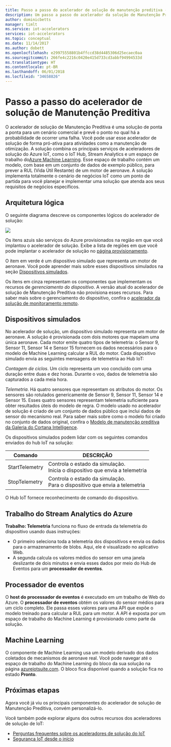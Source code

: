 ```yaml
---
title: Passo a passo do acelerador de solução de manutenção preditiva - Azure | Microsoft Docs
description: Um passo a passo do acelerador da solução de Manutenção Preditiva do Azure IoT.
author: dominicbetts
manager: timlt
ms.service: iot-accelerators
services: iot-accelerators
ms.topic: conceptual
ms.date: 11/14/2017
ms.author: dobett
ms.openlocfilehash: e29975558801b4ffccd38d4485306d25ecaec0aa
ms.sourcegitcommit: 266fe4c2216c0420e415d733cd3abbf94994533d
ms.translationtype: HT
ms.contentlocale: pt-BR
ms.lasthandoff: 06/01/2018
ms.locfileid: "34658826"
---
```

# <a name="predictive-maintenance-solution-accelerator-walkthrough"></a>Passo a passo do acelerador de solução de Manutenção Preditiva

O acelerador de solução de Manutenção Preditiva é uma solução de ponta a ponta para um cenário comercial e prevê o ponto no qual há a probabilidade de ocorrer uma falha. Você pode usar esse acelerador de solução de forma pró-ativa para atividades como a manutenção de otimização. A solução combina os principais serviços de aceleradores de solução do Azure IoT, como o IoT Hub, Stream Analytics e um espaço de trabalho do[Azure Machine Learning][lnk-machine-learning]. Esse espaço de trabalho contém um modelo, com base em um conjunto de dados de exemplo público, para prever a RUL (Vida Útil Restante) de um motor de aeronave. A solução implementa totalmente o cenário de negócios IoT como um ponto de partida para você planejar e implementar uma solução que atenda aos seus requisitos de negócios específicos.

## <a name="logical-architecture"></a>Arquitetura lógica

O seguinte diagrama descreve os componentes lógicos do acelerador de solução:

![][img-architecture]

Os itens azuis são serviços do Azure provisionados na região em que você implantou o acelerador de solução. Exibe a lista de regiões em que você pode implantar o acelerador de solução no [página provisionamento][lnk-azureiotsuite].

O item em verde é um dispositivo simulado que representa um motor de aeronave. Você pode aprender mais sobre esses dispositivos simulados na seção [Dispositivos simulados](#simulated-devices).

Os itens em cinza representam os componentes que implementam os recursos de *gerenciamento do dispositivo*. A versão atual do acelerador de solução de Manutenção Preditiva não provisiona esses recursos. Para saber mais sobre o gerenciamento do dispositivo, confira o [acelerador da solução de monitoramento remoto][lnk-remote-monitoring].

## <a name="simulated-devices"></a>Dispositivos simulados

No acelerador de solução, um dispositivo simulado representa um motor de aeronave. A solução é provisionada com dois motores que mapeiam uma única aeronave. Cada motor emite quatro tipos de telemetria: o Sensor 9, Sensor 11, Sensor 14 e Sensor 15 fornecem os dados necessários para o modelo de Machine Learning calcular a RUL do motor. Cada dispositivo simulado envia as seguintes mensagens de telemetria ao Hub IoT:

*Contagem de ciclos*. Um ciclo representa um voo concluído com uma duração entre duas e dez horas. Durante o voo, dados de telemetria são capturados a cada meia hora.

*Telemetria*. Há quatro sensores que representam os atributos do motor. Os sensores são rotulados genericamente de Sensor 9, Sensor 11, Sensor 14 e Sensor 15. Esses quatro sensores representam telemetria suficiente para obter resultados úteis do modelo de regra. O modelo usado no acelerador de solução é criado de um conjunto de dados público que inclui dados de sensor do mecanismo real. Para saber mais sobre como o modelo foi criado no conjunto de dados original, confira o [Modelo de manutenção preditiva da Galeria do Cortana Intelligence][lnk-cortana-analytics].

Os dispositivos simulados podem lidar com os seguintes comandos enviados do hub IoT na solução:

| Comando | DESCRIÇÃO |
| --- | --- |
| StartTelemetry |Controla o estado da simulação.<br/>Inicia o dispositivo que envia a telemetria |
| StopTelemetry |Controla o estado da simulação.<br/>Para o dispositivo que envia a telemetria |

O Hub IoT fornece reconhecimento de comando do dispositivo.

## <a name="azure-stream-analytics-job"></a>Trabalho do Stream Analytics do Azure

**Trabalho: Telemetria** funciona no fluxo de entrada da telemetria do dispositivo usando duas instruções:

* O primeiro seleciona toda a telemetria dos dispositivos e envia os dados para o armazenamento de blobs. Aqui, ele é visualizado no aplicativo Web.
* A segunda calcula os valores médios do sensor em uma janela deslizante de dois minutos e envia esses dados por meio do Hub de Eventos para um **processador de eventos**.

## <a name="event-processor"></a>Processador de eventos
O **host do processador de eventos** é executado em um trabalho de Web do Azure. O **processador de eventos** obtém os valores do sensor médios para um ciclo completo. Ele passa esses valores para uma API que expõe o modelo treinado para calcular a RUL para um motor. A API é exposta por um espaço de trabalho do Machine Learning é provisionado como parte da solução.

## <a name="machine-learning"></a>Machine Learning
O componente de Machine Learning usa um modelo derivado dos dados coletados de mecanismos de aeronave real. Você pode navegar até o espaço de trabalho do Machine Learning do bloco da sua solução na página [azureiotsuite.com][lnk-azureiotsuite]. O bloco fica disponível quando a solução fica no estado **Pronto**.


## <a name="next-steps"></a>Próximas etapas
Agora você já viu os principais componentes do acelerador de solução de Manutenção Preditiva, convém personalizá-lo.

Você também pode explorar alguns dos outros recursos dos aceleradores de solução de IoT:

* [Perguntas frequentes sobre os aceleradores de solução do IoT][lnk-faq]
* [Segurança IoT desde o início][lnk-security-groundup]

[img-architecture]: media/iot-accelerators-predictive-walkthrough/architecture.png

[lnk-remote-monitoring]: iot-accelerators-remote-monitoring-explore.md
[lnk-cortana-analytics]: http://gallery.cortanaintelligence.com/Collection/Predictive-Maintenance-Template-3
[lnk-azureiotsuite]: https://www.azureiotsolutions.com/
[lnk-faq]: iot-accelerators-faq.md
[lnk-security-groundup]:securing-iot-ground-up.md
[lnk-machine-learning]: https://azure.microsoft.com/services/machine-learning/